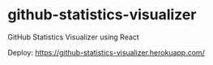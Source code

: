 # github-statistics-visualizer
GitHub Statistics Visualizer using React

Deploy: https://github-statistics-visualizer.herokuapp.com/
